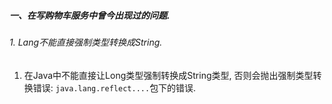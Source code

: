 ##### 一、在写购物车服务中曾今出现过的问题. 
###### 1. Lang不能直接强制类型转换成String.
1. 在Java中不能直接让Long类型强制转换成String类型, 否则会抛出强制类型转换错误: `java.lang.reflect....`包下的错误. 

